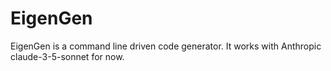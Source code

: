 EigenGen
========

EigenGen is a command line driven code generator. It works with Anthropic claude-3-5-sonnet for now.
